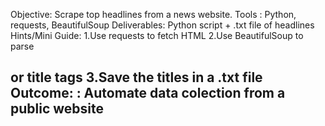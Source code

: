 
Objective:  Scrape top headlines from a news website.
 Tools : Python, requests, BeautifulSoup
 Deliverables:  Python script + .txt file of headlines
 Hints/Mini Guide:
 1.Use requests to fetch HTML
 2.Use BeautifulSoup to parse <h2> or title tags
 3.Save the titles in a .txt file
 Outcome: :  Automate data colection from a public website
